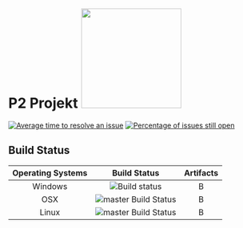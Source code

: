 
# P2 Projekt <img src="https://s3.eu-west-2.amazonaws.com/sembrik/SW2/Project/omegalul.png" width="200" height="200"></img>

[![Average time to resolve an issue](http://isitmaintained.com/badge/resolution/a307b/P2-Projekt.svg)](https://isitmaintained.com/project/a307b/P2-Projekt "Average time to resolve an issue") [![Percentage of issues still open](http://isitmaintained.com/badge/open/a307b/P2-Projekt.svg)](https://isitmaintained.com/project/a307b/P2-Projekt "Percentage of issues still open")

## Build Status

Operating Systems | Build Status | Artifacts
:------------: | :------------: | :------------:
Windows | ![Build status](https://ci.appveyor.com/api/projects/status/rxggy0e14cr85870?svg=true) | B
OSX | ![master Build Status](https://travis-ci.org/a307b/P2-Projekt.svg?branch=master) | B
Linux | ![master Build Status](https://travis-ci.org/a307b/P2-Projekt.svg?branch=master) | B


